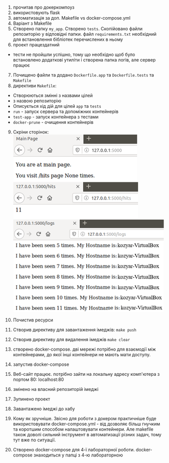 1. прочитав про докеркомпоуз
2. використовують flask
3. автоматизація за доп. Makefile vs docker-compose.yml
4. Варіант з Makefile
5. Створено папку `my_app`. Створено `tests`. Скопійовано файли репозиторію у відповідні папки. файл `requirements.txt` необхідний для встановлення бібліотек перечислених в ньому
6. проект працездатний
* тести не пройшли успішно, тому що необхідно щоб було встановлено додаткові утиліти і створена папка логів, але сервер працює
7. Почищено файли та додано `Dockerfile.app` та `Dockerfile.tests` та `Makefile`
8. директиви `Makefile`:
* Створюються змінні з назвами цілей
* з назвою репозиторію
* Описується хід дій для цілей `app` та `tests`
* `run` - запуск сервера та допоміжних контейнерів
* `test-app` - запуск контейнера з тестами 
* `docker-prune` - очищення контейнерів
9. Скріни сторінок:
![](images/11.png)
![](images/22.png)
![](images/33.png)

10. Почистив ресурси
11. Створив директиву для завантаження імеджів: `make push`
12. Створив директиву для видалення імеджів `make clear`
13. створено docker-compose. дві мережі потрібно для взаємодії між контейнерами, до якої інші контейнери не мають мати доступу.
14. запустив docker-compose
15. Веб-сайт працює. потрібно зайти на локальну адресу комп'ютера з портом 80: localhost:80
16. змінено на власний репозиторій імеджі
17. Зупинено проект
18. Завантажено імеджі до хабу
19. Кому як зручніше. Звісно для роботи з докером практичніше буде використовувати docker-compose.yml - від дозволяє більш гнучким та коротшим способом налаштовувати контейнери. Але makefile також доволі сильний інструмент в автоматизації різних задач, тому тут вже по ситуації.
20. Створено docker-compose для 4-ї лабораторної роботи. docker-compose знаходиться у папці з 4-ю лабораторною